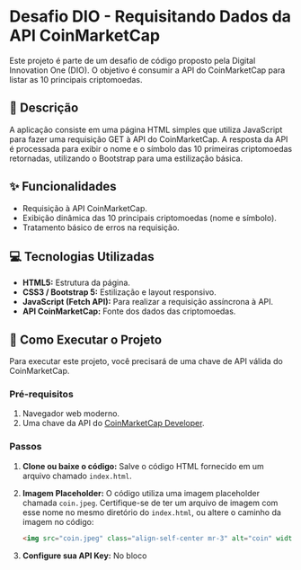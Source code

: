 # Desafio DIO - Requisitando Dados da API CoinMarketCap

Este projeto é parte de um desafio de código proposto pela Digital Innovation One (DIO). O objetivo é consumir a API do CoinMarketCap para listar as 10 principais criptomoedas.

## 📖 Descrição

A aplicação consiste em uma página HTML simples que utiliza JavaScript para fazer uma requisição GET à API do CoinMarketCap. A resposta da API é processada para exibir o nome e o símbolo das 10 primeiras criptomoedas retornadas, utilizando o Bootstrap para uma estilização básica.

## ✨ Funcionalidades

- Requisição à API CoinMarketCap.
- Exibição dinâmica das 10 principais criptomoedas (nome e símbolo).
- Tratamento básico de erros na requisição.

## 💻 Tecnologias Utilizadas

- **HTML5:** Estrutura da página.
- **CSS3 / Bootstrap 5:** Estilização e layout responsivo.
- **JavaScript (Fetch API):** Para realizar a requisição assíncrona à API.
- **API CoinMarketCap:** Fonte dos dados das criptomoedas.

## 🚀 Como Executar o Projeto

Para executar este projeto, você precisará de uma chave de API válida do CoinMarketCap.

### Pré-requisitos

1. Navegador web moderno.
2. Uma chave da API do [CoinMarketCap Developer](https://coinmarketcap.com/api/).

### Passos

1. **Clone ou baixe o código:**
   Salve o código HTML fornecido em um arquivo chamado `index.html`.

2. **Imagem Placeholder:**
   O código utiliza uma imagem placeholder chamada `coin.jpeg`. Certifique-se de ter um arquivo de imagem com esse nome no mesmo diretório do `index.html`, ou altere o caminho da imagem no código:
   ```html
   <img src="coin.jpeg" class="align-self-center mr-3" alt="coin" width="100" height="60">

3. **Configure sua API Key:**
    No bloco <script>, substitua o valor da chave existente pela sua chave de API pessoal do CoinMarketCap:

    ```bash
    var apikey = {
        key: 'SUA_API_KEY_AQUI' // Substitua 'SUA_API_KEY_AQUI' pela sua chave
    }

4. **Execute:**
    Abra o arquivo index.html em seu navegador. A página fará a requisição e exibirá a lista das criptomoedas.


## 🏗️ Estrutura do Código
O código está estruturado da seguinte forma:

- HTML: Define a estrutura básica com um breadcrumb e um contêiner (id='coins') onde os dados serão inseridos. O Bootstrap é importado via CDN.

- JavaScript:

    - Armazena a chave da API.

    - Usa fetch() para solicitar dados do endpoint /v1/cryptocurrency/map.

    - Itera sobre os primeiros 10 itens (api.data) retornados.

    - Constrói dinamicamente o HTML usando template literals para exibir os dados no div#coins.

    - Inclui um bloco .catch() para logar erros no console, caso a requisição falhe.

### ⚠️ Importante
Para que este projeto funcione, você deve inserir sua própria chave da API do CoinMarketCap no local indicado no arquivo index.html.

É importante notar que a abordagem de colocar a chave diretamente no código do lado do cliente (front-end) foi usada aqui para simplificar este desafio de estudo. Em um projeto real (de produção), as chaves de API devem ser mantidas em segredo e gerenciadas em um servidor back-end para evitar que sejam expostas publicamente.

## 👨‍💻 Autora:

Desenvolvido por Vanessa Osório Bustamante.

<a href="https://www.linkedin.com/in/vanessaosoriobustamante/" target="_blank">

<img src="https://img.shields.io/badge/LinkedIn-0077B5?style=for-the-badge&logo=linkedin&logoColor=white" alt="LinkedIn">

</a>